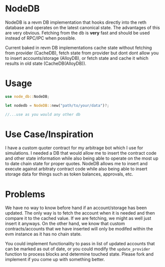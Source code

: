 # NodeDB
NodeDB is a revm DB implementation that hooks directly into the reth database and operates on the latest canonical state. The advantages of this are very obvious. Fetching from the db is **very** fast and should be used instead of RPC/IPC when possible. 

Current baked in revm DB implementations cache state without fetching from provider (CacheDB), fetch state from provider but dont dont allow you to insert accounts/storage (AlloyDB), or fetch state and cache it which results in old state (CacheDB(AlloyDB)). 

# Usage
```rust
use node_db::NodeDB;

let nodedb = NodeDB::new("path/to/your/data")?;

//...use as you would any other db
```

# Use Case/Inspiration
I have a custom quoter contract for my arbitrage bot which I use for simulations. I needed a DB that would allow me to insert the contract code and other state information while also being able to operate on the most up to date chain state for proper quotes. NodeDB allows me to insert and execute against arbitraty contract code while also being able to insert storage data for things such as token balances, approvals, etc. 

# Problems
We have no way to know before hand if an account/storage has been updated. The only way is to fetch the account when it is needed and then compare it to the cached value. If we are fetching, we might as well just insert it anyways. On the other hand, we know that custom contracts/accounts that we have inserted will only be modifed within the evm instance as it has no chain state. 

You could implement functionality to pass in list of updated accounts that can be marked as out of date, or you could modify the `update_provider` function to process blocks and determine touched state. Please fork and implement if you come up with something better. 
